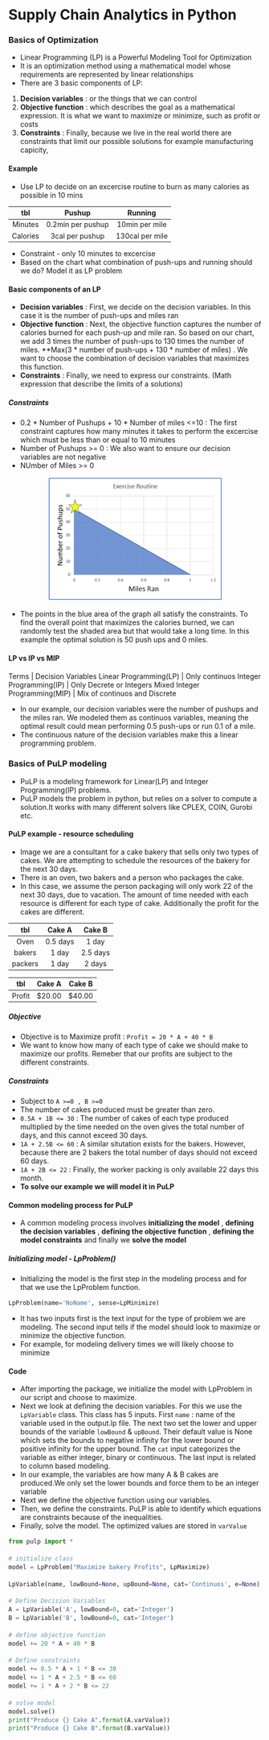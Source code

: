 # Supply Chain Analytics in Python

### Basics of Optimization
- Linear Programming (LP) is a Powerful Modeling Tool for Optimization
- It is an optimization method using a mathematical model whose requirements are represented by linear relationships
- There are 3 basic components of LP: 
1. **Decision variables** : or the things that we can control
2. **Objective function** : which describes the goal as a mathematical expression. It is what we want to maximize or minimize, such as profit or costs
3. **Constraints** : Finally, because we live in the real world there are constraints that limit our possible solutions for example manufacturing capicity,
 
#### Example
- Use LP to decide on an excercise routine to burn as many calories as possible in 10 mins

tbl     |     Pushup         | Running          |
:------:|:------------------:|:----------------:|
Minutes | 0.2min per pushup  | 10min per mile   |
Calories| 3cal per pushup    | 130cal per mile  |

- Constraint - only 10 minutes to excercise
- Based on the chart what combination of push-ups and running should we do? Model it as LP problem

#### Basic components of an LP
- **Decision variables** : First, we decide on the decision variables. In this case it is the number of push-ups and miles ran
- **Objective function** : Next, the objective function captures the number of calories burned for each push-up and mile ran. So based on our chart, we add 3 times the number of push-ups to 130 times the number of miles. **Max(3 * number of push-ups + 130 * number of miles) . We want to choose the combination of decision variables that maximizes this function.
- **Constraints** : Finally, we need to express our constraints. (Math expression that describe the limits of a solutions)

##### Constraints 
- 0.2 * Number of Pushups + 10 * Number of miles <=10 : The first constraint captures how many minutes it takes to perform the excercise which must be less than or equal to 10 minutes
- Number of Pushups >= 0 : We also want to ensure our decision variables are not negative
- NUmber of Miles >= 0 

<p align="center">
  <img src="data/cs1.PNG" width="350" title="optimization">
</p>

- The points in the blue area of the graph all satisfy the constraints. To find the overall point that maximizes the calories burned, we can randomly test the shaded area but that would take a long time. In this example the optimal solution is 50 push ups and 0 miles. 

#### LP vs IP vs MIP

Terms                          | Decision Variables
Linear Programming(LP)         | Only continuos
Integer Programming(IP)        | Only Decrete or Integers 
Mixed Integer Programming(MIP) | Mix of continuos and Discrete

- In our example, our decision variables were the number of pushups and the miles ran. We modeled them as continuos variables, meaning the optimal result could mean performing 0.5 push-ups or run 0.1 of a mile.
- The continuous nature of the decision variables make this a linear programming problem.

### Basics of PuLP modeling
- PuLP is a modeling framework for Linear(LP) and Integer Programming(IP) problems.
- PuLP models the problem in python, but relies on a solver to compute a solution.It works with many different solvers like CPLEX, COIN, Gurobi etc.

#### PuLP example - resource scheduling
- Image we are a consultant for a cake bakery that sells only two types of cakes. We are attempting to schedule the resources of the bakery for the next 30 days.
- There is an oven, two bakers and a person who packages the cake.
- In this case, we assume the person packaging will only work 22 of the next 30 days, due to vacation. The amount of time needed with each resource is different for each type of cake. Additionally the profit for the cakes are different.

 tbl   |Cake A     | Cake B      |
:-----:|:---------:|:-----------:|
Oven   | 0.5 days  | 1 day       |
bakers | 1 day     | 2.5 days    |
packers| 1 day     | 2 days      |


tbl    | Cake A    | Cake B      |
:-----:|:---------:|:-----------:|
Profit |  $20.00   | $40.00      |

##### Objective
- Objective is to Maximize profit : `Profit = 20 * A + 40 * B`
- We want to know how many of each type of cake we should make to maximize our profits. Remeber that our profits are subject to the different constraints.

##### Constraints
- Subject to `A >=0 , B >=0`
- The number of cakes produced must be greater than zero.
- `0.5A + 1B <= 30` : The number of cakes of each type produced multiplied by the time needed on the oven gives the total number of days, and this cannot exceed 30 days.
- `1A + 2.5B <= 60` : A similar situtation exists for the bakers. However, because there are 2 bakers the total number of days should not exceed 60 days.
- `1A + 2B <= 22` : Finally, the worker packing is only available 22 days this month.
- **To solve our example we will model it in PuLP**

#### Common modeling process for PuLP
- A common modeling process involves **initializing the model** , **defining the decision variables** , **defining the objective function** , **defining the model constraints** and finally we **solve the model**

##### Initializing model - LpProblem()
- Initializing the model is the first step in the modeling process and for that we use the LpProblem function.

```python
LpProblem(name='NoName', sense=LpMinimize)
```

- It has two inputs first is the text input for the type of problem we are modeling. The second input tells if the model should look to maximize or minimize the objective function. 
- For example, for modeling delivery times we will likely choose to minimize

#### Code
- After importing the package, we initialize the model with LpProblem in our script and choose to maximize.
- Next we look at defining the decision variables. For this we use the `LpVariable` class. This class has 5 inputs. First `name` : name of the variable used in the output.lp file. The next two set the lower and upper bounds of the variable `lowBound` & `upBound`. Their default value is None which sets the bounds to negative infinity for the lower bound or positive infinity for the upper bound. The `cat` input categorizes the variable as either integer, binary or continuous. The last input is related to column based modeling.
- In our example, the variables are how many A & B cakes are produced.We only set the lower bounds and force them to be an integer variable
- Next we define the objective function using our variables.
- Then, we define the constraints. PuLP is able to identify which equations are constraints because of the inequalities.
- Finally, solve the model. The optimized values are stored in `varValue`

```python
from pulp import *

# initialize class
model = LpProblem("Maximize bakery Profits", LpMaximize)

LpVariable(name, lowBound=None, upBound=None, cat='Continuos', e=None)

# Define Decision Variables
A = LpVariable('A', lowBound=0, cat='Integer')
B = LpVariable('B', lowBound=0, cat='Integer')

# define objective function
model += 20 * A + 40 * B

# Define constraints
model += 0.5 * A + 1 * B <= 30
model += 1 * A + 2.5 * B <= 60
model += 1 * A + 2 * B <= 22

# solve model
model.solve()
print("Produce {} Cake A".format(A.varValue))
print("Produce {} Cake B".format(B.varValue))
```














